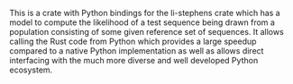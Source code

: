 This is a crate with Python bindings for the li-stephens crate which has a model to compute the likelihood of a test sequence being drawn from a population consisting of some given reference set of sequences. It allows calling the Rust code from Python which provides a large speedup compared to a native Python implementation as well as allows direct interfacing with the much more diverse and well developed Python ecosystem.
